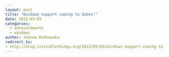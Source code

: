 ```yaml
---
layout: post
title: "Windows support coming to Qubes!"
date: 2012-03-03
categories:
  - announcements
  - windows
author: Joanna Rutkowska
redirect_to:
- http://blog.invisiblethings.org/2012/03/03/windows-support-coming-to-qubes.html
---
```

